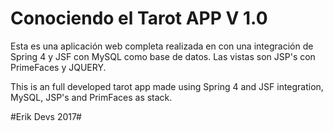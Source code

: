 # Conociendo el Tarot APP V 1.0 #
   
   Esta es una aplicación web completa realizada en con una integración de Spring 4 y JSF con MySQL como base de datos. Las vistas son JSP's con PrimeFaces y JQUERY.
   
   This is an full developed tarot app made using Spring 4 and JSF integration, MySQL, JSP's and PrimFaces as stack.
   
   #Erik Devs 2017#

